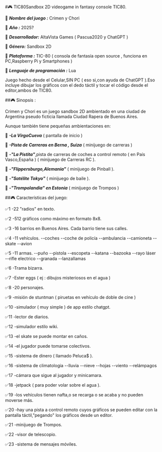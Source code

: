 #🎮 TIC80Sandbox
2D videogame in fantasy console TIC80.

🎲 ***Nombre del juego :*** Crimen y Chori

🎲 ***Año :*** 2025?

🎲 ***Desarrollador:***
AltaVista Games
( Pascua2020 y ChatGPT )

🎲 ***Género:*** Sandbox 2D

🎲 ***Plataforma :*** TIC-80 ( consola de fantasía open source , funciona en PC,Raspberry Pi y Smartphones )

🎲 ***Lenguaje de programación :*** Lua

Juego hecho desde el Celular,SIN PC ( eso si,con ayuda de ChatGPT ).Eso incluye dibujar los gráficos con el dedo táctil y tocar el código desde el editor,ambos de TIC80.

##🎮 Sinopsis : 

Crimen y Chori es un juego sandbox 2D ambientado en una ciudad de Argentina pseudo ficticia llamada Ciudad Rapera de Buenos Aires.

Aunque también tiene pequeñas ambientaciones en:

🍪 ***-La VirgoCueva*** ( pantalla de inicio )

🍪 ***-Pista de Carreras en Berna , Suiza***
( minijuego de carreras )

🍪 ***-"La Pistita"***,pista de carreras de coches a control remoto ( en País Vasco,España ) ( minijuego de Carreras RC ).

🍪 ***-"Flippersburgo,Alemania"*** ( minijuego de Pinball ).

🍪 ***-"Satélite Tokyo"*** ( minijuego de baile ).

🍪 ***-"Trompolandia" en Estonia*** ( minijuego de Trompos )

##🎮 Características del juego:

✅️1
-22 "radios" en texto.

✅️2
-512 gráficos como máximo en formato 8x8.

✅️3
-16 barrios en Buenos Aires.
Cada barrio tiene sus calles.

✅️4
-11 vehículos.
--coches
--coche de policía
--ambulancia
--camioneta
--skate
--avion

✅️5
-11 armas.
--puño
--pistola
--escopeta
--katana
--bazooka
--rayo láser
--rifle electrico
--granada
--lanzallamas

✅️6
-Trama bizarra.

✅️7
-Ester eggs ( ej : dibujos misteriosos en el agua )

✅️8
-20 personajes.

✅️9
-misión de stuntman ( piruetas en vehículo de doble de cine )

✅️10
-simulador ( muy simple ) de app estilo chatgpt.

✅️11
-lector de diarios.

✅️12
-simulador estilo wiki.

✅️13
-el skate se puede montar en caños.

✅️14
-el jugador puede tomarse colectivos.

✅️15
-sistema de dinero ( llamado Peluca$ ).

✅️16
-sistema de climatologia
--lluvia
--nieve
--hojas
--viento
--relámpagos

✅️17
-cámara que sigue al jugador y minicamara.

✅️18
-jetpack ( para poder volar sobre el agua ).

✅️19
-los vehículos tienen nafta,o se recarga o se acaba y no pueden moverse más.

✅️20
-hay una pista a control remoto cuyos gráficos se pueden editar con la pantalla táctil,"pegando" los gráficos desde un editor.

✅️21
-minijuego de Trompos.

✅️22
-visor de telescopio.

✅️23
-sistema de mensajes móviles.
